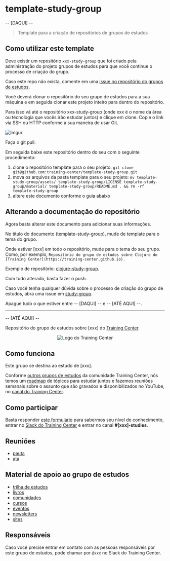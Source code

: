 # template-study-group

-- [DAQUI] --

> Template para a criação de repositórios de grupos de estudos

## Como utilizar este template

Deve existir um repositório `xxx-study-group` que foi criado pela administração do projeto grupos de estudos para que você continue o processo de criação do grupo.

Caso este repo não exista, comente em uma [issue no repositório do grupos de estudos](https://github.com/training-center/study-groups/issues).

Você deverá clonar o repositório do seu grupo de estudos para a sua máquina e em seguida clonar este projeto inteiro para dentro do repositório.

Para isso vá até o repositório xxx-study-group (onde xxx é o nome da área ou técnologia que vocês irão estudar juntos) e clique em clone. Copie o link via SSH ou HTTP conforme a sua maneira de usar Git.

![Imgur](https://i.imgur.com/HJERYKc.png)

Faça o git pull.

Em seguida baixe este repositório dentro do seu com o seguinte procedimento:

1. clone o repositório template para o seu projeto: `git clone git@github.com:training-center/template-study-group.git`
1. mova os arquivos da pasta template para o seu projeto: `mv template-study-group/assets/ template-study-group/LICENSE template-study-group/material/ template-study-group/README.md . && rm -rf template-study-group`
1. altere este documento conforme o guia abaixo

## Alterando a documentação do repositório

Agora basta alterar este documento para adicionar suas informações.

No título do documento (template-study-group), mude de template para o tema do grupo.

Onde estiver [xxx] em todo o repositório, mude para o tema do seu grupo. Como, por exemplo, `Repositório do grupo de estudos sobre Clojure do [Training Center](https://training-center.github.io).`

Exemplo de repositório: [clojure-study-group](https://github.com/training-center/clojure-study-group).

Com tudo alterado, basta fazer o push.

Caso você tenha qualquer dúvida sobre o processo de criação do grupo de estudos, abra uma issue em [study-group](https://github.com/training-center/study-groups).

Apague tudo o que estiver entre -- [DAQUI] -- e -- [ATÉ AQUI] --.

---

-- [ATÉ AQUI] --

Repositório do grupo de estudos sobre [xxx] do [Training Center](https://training-center.github.io).

<p align="center">
  <img src="assets/training-center-logo.svg" alt="Logo do Training Center">
</p>

## Como funciona

Este grupo se destina ao estudo de [xxx].

Conforme [outros grupos de estudos](https://github.com/training-center/study-groups) da comunidade Training Center, nós temos um [roadmap](material/roadmap.md) de tópicos para estudar juntos e fazemos reuniões semanais sobre o assunto que são gravados e disponibilizados no YouTube, no [canal do Training Center](https://www.youtube.com/c/TrainingCenterChannel).

## Como participar

Basta responder [este formulário]() para sabermos seu nível de conhecimento, entrar no [Slack do Training Center](https://github.com/training-center/slack) e entrar no canal **#[xxx]-studies**.

## Reuniões

- [pauta](/material/agenda)
- [ata](material/minutes)

## Material de apoio ao grupo de estudos

- [trilha de estudos](material/roadmap.md)
- [livros](material/dir/books.md)
- [comunidades](material/dir/communities.md)
- [cursos](material/dir/courses.md)
- [eventos](material/dir/events.md)
- [newsletters](material/dir/newsletters.md)
- [sites](material/dir/sites.md)

## Responsáveis

Caso você precise entrar em contato com as pessoas responsáveis por este grupo de estudos, pode chamar por `@xxx` no Slack do Training Center.
